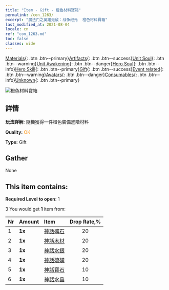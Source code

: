 ```yaml
---
title: "Item - Gift - 橙色材料寶箱"
permalink: /con_1263/
excerpt: "魔法门之英雄无敌：战争纪元  橙色材料寶箱"
last_modified_at: 2021-08-04
locale: cn
ref: "con_1263.md"
toc: false
classes: wide
---
```

 [Materials](/ItemsCN/){: .btn .btn--primary}[Artifacts](/ItemsCN/Artifacts/){: .btn .btn--success}[Unit Soul](/ItemsCN/UnitSoul/){: .btn .btn--warning}[Unit Awakening](/ItemsCN/UnitAwakening/){: .btn .btn--danger}[Hero Soul](/ItemsCN/HeroSoul/){: .btn .btn--info}[Hero Skill](/ItemsCN/HeroSkill/){: .btn .btn--primary}[Gift](/ItemsCN/Gift/){: .btn .btn--success}[Event related](/ItemsCN/Events/){: .btn .btn--warning}[Avatars](/ItemsCN/Avatars/){: .btn .btn--danger}[Consumables](/ItemsCN/Consumables/){: .btn .btn--info}[Unknown](/ItemsCN/Unknown/){: .btn .btn--primary}

 ![橙色材料寶箱](/images/t/i_304002.png)

## 詳情
 **玩法詳解:** 隨機獲得一件橙色裝備進階材料

 **Quality:** <span style="color: #FF8C00">OK</span>

 **Type:** Gift

## Gather

  None

## This item contains:

 **Required Level to open:** 1

 3 You would get **1** item  from:

  | Nr | Amount |     Item    | Drop Rate,% |
  |:---|:-------|:------------|:---------:|
  | 1 |  **1x** | [神話礦石](/cn/Items/mat_61/) | 20 | 
  | 2 |  **1x** | [神話木材](/cn/Items/mat_62/) | 20 | 
  | 3 |  **1x** | [神話水銀](/cn/Items/mat_63/) | 20 | 
  | 4 |  **1x** | [神話硫磺](/cn/Items/mat_64/) | 20 | 
  | 5 |  **1x** | [神話寶石](/cn/Items/mat_65/) | 10 | 
  | 6 |  **1x** | [神話水晶](/cn/Items/mat_66/) | 10 | 

